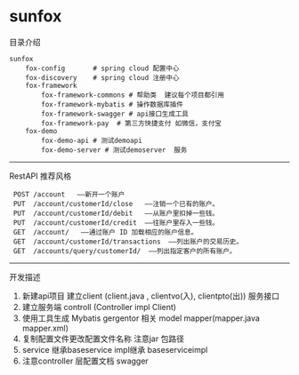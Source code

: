 # sunfox

目录介绍

    sunfox  
        fox-config       # spring cloud 配置中心    
        fox-discovery    # spring cloud 注册中心   
        fox-framework  
            fox-framework-commons # 帮助类  建议每个项目都引用   
            fox-framework-mybatis # 操作数据库插件   
            fox-framework-swagger # api接口生成工具   
            fox-framework-pay  # 第三方快捷支付 如微信，支付宝   
        fox-demo    
            fox-demo-api # 测试demoapi   
            fox-demo-server # 测试demoserver  服务
         
         
------------------------------------------------------------------------------------

RestAPI 推荐风格
 
     POST /account   ——新开一个账户  
     PUT  /account/customerId/close   ——注销一个已有的账户。  
     PUT  /account/customerId/debit   ——从账户里扣掉一些钱。  
     PUT  /account/customerId/credit  ——往账户里存入一些钱。  
     GET  /account/   ——通过账户 ID 加载相应的账户信息。  
     GET  /account/customerId/transactions  ——列出账户的交易历史。  
     GET  /accounts/query/customerId/  ——列出指定客户的所有账户。
     
     
---------------------------------------------------------------------------------------
  
         
 开发描述  
 1. 新建api项目 建立client (client.java , clientvo(入), clientpto(出)) 服务接口
 2. 建立服务端 controll (Controller impl  Client)  
 3. 使用工具生成 Mybatis gergentor 相关 model mapper(mapper.java mapper.xml) 
 4. 复制配置文件更改配置文件名称 注意jar 包路径
 5. service 继承baseservice   impl继承 baseserviceimpl
 6. 注意controller 层配置文档 swagger      
